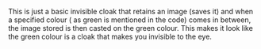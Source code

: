 This is just a basic invisible cloak that retains an image (saves it) and when a specified colour ( as green is mentioned in the code) comes in between, the image stored is then casted on the green colour.
This makes it look like the green colour is a cloak that makes you invisible to the eye.
